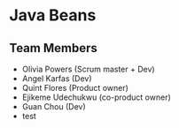 # Java Beans
## Team Members
 - Olivia Powers (Scrum master + Dev)
 - Angel Karfas (Dev)
 - Quint Flores (Product owner)
 - Ejikeme Udechukwu (co-product owner)
 - Guan Chou (Dev)
- test